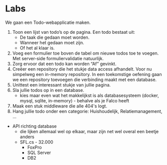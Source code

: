 # Labs

We gaan een Todo-webapplicatie maken.

1. Toon een lijst van todo’s op de pagina. Een todo bestaat uit:
   * De taak die gedaan moet worden.
   * Wanneer het gedaan moet zijn.
   * Of het al klaar is.
1. Voeg een formulier toe boven de tabel om nieuwe todos toe te voegen. Met server-side formuliervalidatie natuurlijk.
1. Zorg ervoor dat een todo kan worden “Af”  gevinkt.
1. Creëer een repository die het stukje data access afhandelt. Voor nu simpelweg een in-memory repository. In een toekomstige oefening gaan we een repository toevoegen die verbinding maakt met een database.
1. Unittest een interessant stukje van jullie pagina.
1. Sla jullie todos op in een database.
   - kies maar even wat het makkelijkst is als databasesysteem (docker, mysql, sqlite, in-memory) - behalve als je Falco heeft
1. Maak een stuk middleware die alle 404's logt.
1. Hang jullie todo onder een categorie: Huishoudelijk, Relatiemanagement, ...


- API richting database
  - die lijken allemaal wel op elkaar, maar zijn net wel overal een beetje anders
  - SFL.cs - 32.000
    - FoxPro
    - SQL Server
    - DB2
  